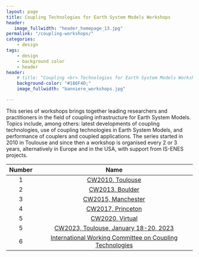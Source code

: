 ```yaml
---
layout: page
title: Coupling Technologies for Earth System Models Workshops
header:
   image_fullwidth: "header_homepage_13.jpg"
permalink: "/coupling-workshops/"
categories:
    - design
tags:
    - design
    - background color
    - header
header:
    # title: "Coupling <br> Technologies for Earth System Models Workshops"
    background-color: "#186F4D;"
    image_fullwidth: "banniere_workshops.jpg"

---
```


This series of workshops brings together leading researchers and practitioners in the field of coupling infrastructure for Earth System Models. Topics include, among others: latest developments of coupling technologies, use of coupling technologies in Earth System Models, and performance of couplers and coupled applications. The series started in 2010 in Toulouse and since then a workshop is organised every 2 or 3 years, alternatively in Europe and in the USA, with support from IS-ENES projects. 

Number  | Name
:------:|:-----:
1 | [CW2010, Toulouse](https://is-enes3.github.io/IS-ENES-Portal-Website/coupling-workshops-detailed#CW2010)
2 | [CW2013, Boulder](https://is-enes3.github.io/IS-ENES-Portal-Website/coupling-workshops-detailed#CW2013)
3 | [CW2015, Manchester](https://is-enes3.github.io/IS-ENES-Portal-Website/coupling-workshops-detailed#CW2015)
4 | [CW2017, Princeton](https://is-enes3.github.io/IS-ENES-Portal-Website/coupling-workshops-detailed#CW2017)
5 | [CW2020, Virtual](https://is-enes3.github.io/IS-ENES-Portal-Website/coupling-workshops-detailed#CW2020)
5 | [CW2023, Toulouse, January 18-20, 2023](https://is-enes3.github.io/IS-ENES-Portal-Website/coupling-workshops-detailed#CW2023)
6 | [International Working Committee on Coupling Technologies](https://is-enes3.github.io/IS-ENES-Portal-Website/coupling-workshops-detailed#IWCCW)
